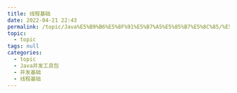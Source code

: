 ```yaml
---
title: 线程基础
date: 2022-04-21 22:43
permalink: /topic/Java%E5%B9%B6%E5%8F%91%E5%B7%A5%E5%85%B7%E5%8C%85/%E5%B9%B6%E5%8F%91%E5%9F%BA%E7%A1%80/%E7%BA%BF%E7%A8%8B%E5%9F%BA%E7%A1%80
topic: 
  - topic
tags: null
categories: 
  - topic
  - Java并发工具包
  - 并发基础
  - 线程基础
---
```

　　‍
